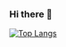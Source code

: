 ### Hi there 👋
[![Top Langs](https://github-readme-stats.vercel.app/api/top-langs/?username=MaybeEther)](https://github.com/anuraghazra/github-readme-stats)
